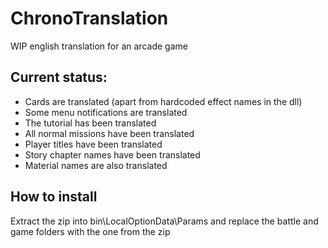 # ChronoTranslation

WIP english translation for an arcade game

## Current status:

- Cards are translated (apart from hardcoded effect names in the dll)
- Some menu notifications are translated
- The tutorial has been translated
- All normal missions have been translated
- Player titles have been translated
- Story chapter names have been translated
- Material names are also translated

## How to install

Extract the zip into bin\LocalOptionData\Params and replace the battle and game folders with the one
from the zip
